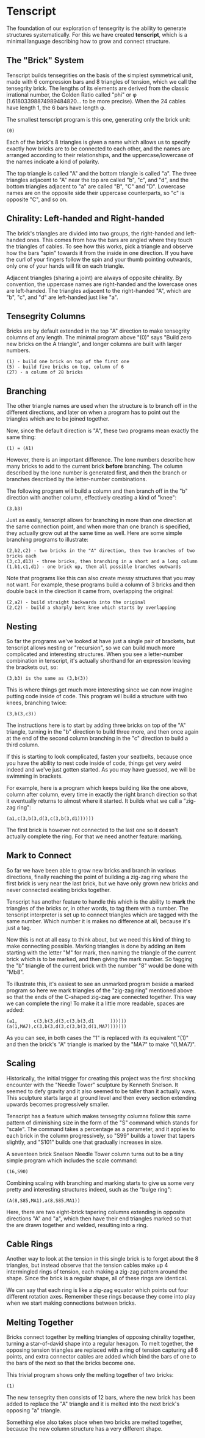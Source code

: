 # Tenscript

The foundation of our exploration of tensegrity is the ability to generate structures systematically. For this we have created **tenscript**, which is a minimal language describing how to grow and connect structure.

## The "Brick" System

Tenscript builds tensegrities on the basis of the simplest symmetrical unit, made with 6 compression bars and 8 triangles of tension, which we call the tensegrity brick. The lengths of its elements are derived from the classic irrational number, the Golden Ratio called "phi" or &phi; (1.61803398874989484820... to be more precise). When the 24 cables have length 1, the 6 bars have length &phi;.

The smallest tenscript program is this one, generating only the brick unit:

    (0)

Each of the brick's 8 triangles is given a name which allows us to specify exactly how bricks are to be connected to each other, and the names are arranged  according to their relationships, and the uppercase/lowercase of the names indicate a kind of polarity.

The top triangle is called "A" and the bottom triangle is called "a". The three triangles adjacent to "A" near the top are called "b", "c", and "d", and the bottom triangles adjacent to "a" are called "B", "C" and "D". Lowercase names are on the opposite side their uppercase counterparts, so "c" is opposite "C", and so on.

## Chirality: Left-handed and Right-handed

The brick's triangles are divided into two groups, the right-handed and left-handed ones. This comes from how the bars are angled where they touch the triangles of cables. To see how this works, pick a triangle and observe how the bars "spin" towards it from the inside in one direction. If you have the curl of your fingers follow the spin and your thumb pointing outwards, only one of your hands will fit on each triangle.

Adjacent triangles (sharing a joint) are always of opposite chirality. By convention, the uppercase names are right-handed and the lowercase ones are left-handed. The triangles adjacent to the right-handed "A", which are "b", "c", and "d" are left-handed just like "a".

## Tensegrity Columns

Bricks are by default extended in the top "A" direction to make tensegrity columns of any length. The minimal program above "(0)" says "Build zero new bricks on the A triangle", and longer columns are built with larger numbers.

    (1) - build one brick on top of the first one
    (5) - build five bricks on top, column of 6
    (27) - a column of 28 bricks

## Branching

The other triangle names are used when the structure is to branch off in the different directions, and later on when a program has to point out the triangles which are to be joined together.

Now, since the default direction is "A", these two programs mean exactly the same thing:

    (1) = (A1)

However, there is an important difference. The lone numbers describe how many bricks to add to the current brick **before** branching. The column described by the lone number is generated first, and then the branch or branches described by the letter-number combinations.

The following program will build a column and then branch off in the "b" direction with another column, effectively creating a kind of "knee": 

    (3,b3)

Just as easily, tenscript allows for branching in more than one direction at the same connection point, and when more than one branch is specified, they actually grow out at the same time as well. Here are some simple branching programs to illustrate:

    (2,b2,c2) - two bricks in the "A" direction, then two branches of two bricks each
    (3,c3,d13) - three bricks, then branching in a short and a long column
    (1,b1,c1,d1) - one brick up, then all possible branches outwards

Note that programs like this can also create messy structures that you may not want. For example, these programs build a column of 3 bricks and then double back in the direction it came from, overlapping the original:

    (2,a2) - build straight backwards into the original
    (2,C2) - build a sharply bent knee which starts by overlapping

## Nesting

So far the programs we've looked at have just a single pair of brackets, but tenscript allows nesting or "recursion", so we can build much more complicated and interesting structures. When you see a letter-number combination in tenscript, it's actually shorthand for an expression leaving the brackets out, so:

    (3,b3) is the same as (3,b(3))

This is where things get much more interesting since we can now imagine putting code inside of code. This program will build a structure with two knees, branching twice:

    (3,b(3,c3))

The instructions here is to start by adding three bricks on top of the "A" triangle, turning in the "b" direction to build three more, and then once again at the end of the second column branching in the "c" direction to build a third column.

If this is starting to look complicated, fasten your seatbelts, because once you have the ability to nest code inside of code, things get very weird indeed and we've just gotten started. As you may have guessed, we will be swimming in brackets.

For example, here is a program which keeps building like the one above, column after column, every time in exactly the right branch direction so that it eventually returns to almost where it started. It builds what we call a "zig-zag ring":

    (a1,c(3,b(3,d(3,c(3,b(3,d1))))))

The first brick is however not connected to the last one so it doesn't actually complete the ring. For that we need another feature: marking.

## Mark to Connect

So far we have been able to grow new bricks and branch in various directions, finally reaching the point of building a zig-zag ring where the first brick is very near the last brick, but we have only grown new bricks and never connected existing bricks together.

Tenscript has another feature to handle this which is the ability to **mark** the triangles of the bricks or, in other words, to tag them with a number. The tenscript interpreter is set up to connect triangles which are tagged with the same number. Which number it is makes no difference at all, because it's just a tag.

Now this is not at all easy to think about, but we need this kind of thing to make connecting possible. Marking triangles is done by adding an item starting with the letter "M" for mark, then naming the triangle of the current brick which is to be marked, and then giving the mark number. So tagging the "b" triangle of the current brick with the number "8" would be done with "Mb8".

To illustrate this, it's easiest to see an unmarked program beside a marked program so here we mark triangles of the "zig-zag ring" mentioned above so that the ends of the C-shaped zig-zag are connected together. This way we can complete the ring! To make it a little more readable, spaces are added:

    (a1,      c(3,b(3,d(3,c(3,b(3,d1      ))))))
    (a(1,MA7),c(3,b(3,d(3,c(3,b(3,d(1,MA7)))))))

As you can see, in both cases the "1" is replaced with its equivalent "(1)" and then the brick's "A" triangle is marked by the "MA7" to make "(1,MA7)".

## Scaling

Historically, the initial trigger for creating this project was the first shocking encounter with the "Needle Tower" sculpture by Kenneth Snelson. It seemed to defy gravity and it also seemed to be taller than it actually ways. This sculpture starts large at ground level and then every section extending upwards becomes progressively smaller.

Tenscript has a feature which makes tensegrity columns follow this same pattern of diminishing size in the form of the "S" command which stands for "scale". The command takes a percentage as a parameter, and it applies to each brick in the column progressively, so "S99" builds a tower that tapers slightly, and "S101" builds one that gradually increases in size.

A seventeen brick Snelson Needle Tower column turns out to be a tiny simple program which includes the scale command:

    (16,S90)

Combining scaling with branching and marking starts to give us some very pretty and interesting structures indeed, such as the "bulge ring":

    (A(8,S85,MA1),a(8,S85,MA1))

Here, there are two eight-brick tapering columns extending in opposite directions "A" and "a", which then have their end triangles marked so that the are drawn together and welded, resulting into a ring.

## Cable Rings

Another way to look at the tension in this single brick is to forget about the 8 triangles, but instead observe that the tension cables make up 4 intermingled rings of tension, each making a zig-zag pattern around the shape. Since the brick is a regular shape, all of these rings are identical.

We can say that each ring is like a zig-zag equator which points out four different rotation axes. Remember these rings because they come into play when we start making connections between bricks.

## Melting Together

Bricks connect together by melting triangles of opposing chirality together, turning a star-of-david shape into a regular hexagon. To melt together, the opposing tension triangles are replaced with a ring of tension capturing all 6 points, and extra connector cables are added which bind the bars of one to the bars of the next so that the bricks become one.

This trivial program shows only the melting together of two bricks:

    (1)

The new tensegrity then consists of 12 bars, where the new brick has been added to replace the "A" triangle and it is melted into the next brick's opposing "a" triangle.

Something else also takes place when two bricks are melted together, because the new column structure has a very different shape. 
